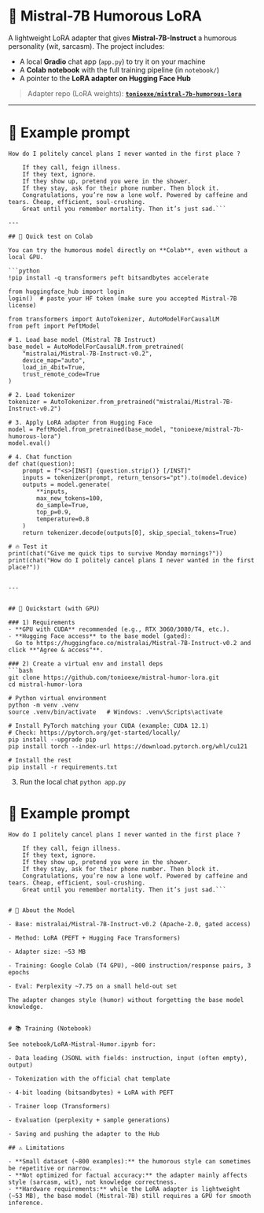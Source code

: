 # 🤖 Mistral-7B Humorous LoRA

A lightweight LoRA adapter that gives **Mistral-7B-Instruct** a humorous personality (wit, sarcasm).
The project includes:
- A local **Gradio** chat app (`app.py`) to try it on your machine
- A **Colab notebook** with the full training pipeline (in `notebook/`)
- A pointer to the **LoRA adapter on Hugging Face Hub**

> Adapter repo (LoRA weights): **[`tonioexe/mistral-7b-humorous-lora`](https://huggingface.co/tonioexe/mistral-7b-humorous-lora)**

---

# 🧪 Example prompt

```How do I politely cancel plans I never wanted in the first place ?```

```Easy: Just don’t.
    If they call, feign illness.
    If they text, ignore.
    If they show up, pretend you were in the shower.
    If they stay, ask for their phone number. Then block it.
    Congratulations, you’re now a lone wolf. Powered by caffeine and tears. Cheap, efficient, soul-crushing.
    Great until you remember mortality. Then it’s just sad.```

---

## 🔧 Quick test on Colab

You can try the humorous model directly on **Colab**, even without a local GPU.

```python
!pip install -q transformers peft bitsandbytes accelerate

from huggingface_hub import login
login()  # paste your HF token (make sure you accepted Mistral-7B license)

from transformers import AutoTokenizer, AutoModelForCausalLM
from peft import PeftModel

# 1. Load base model (Mistral 7B Instruct)
base_model = AutoModelForCausalLM.from_pretrained(
    "mistralai/Mistral-7B-Instruct-v0.2",
    device_map="auto",
    load_in_4bit=True,
    trust_remote_code=True
)

# 2. Load tokenizer
tokenizer = AutoTokenizer.from_pretrained("mistralai/Mistral-7B-Instruct-v0.2")

# 3. Apply LoRA adapter from Hugging Face
model = PeftModel.from_pretrained(base_model, "tonioexe/mistral-7b-humorous-lora")
model.eval()

# 4. Chat function
def chat(question):
    prompt = f"<s>[INST] {question.strip()} [/INST]"
    inputs = tokenizer(prompt, return_tensors="pt").to(model.device)
    outputs = model.generate(
        **inputs,
        max_new_tokens=100,
        do_sample=True,
        top_p=0.9,
        temperature=0.8
    )
    return tokenizer.decode(outputs[0], skip_special_tokens=True)

# 🔥 Test it
print(chat("Give me quick tips to survive Monday mornings?"))
print(chat("How do I politely cancel plans I never wanted in the first place?"))


---


## 🚀 Quickstart (with GPU)

### 1) Requirements
- **GPU with CUDA** recommended (e.g., RTX 3060/3080/T4, etc.).  
- **Hugging Face access** to the base model (gated):  
  Go to https://huggingface.co/mistralai/Mistral-7B-Instruct-v0.2 and click **"Agree & access"**.

### 2) Create a virtual env and install deps
```bash
git clone https://github.com/tonioexe/mistral-humor-lora.git
cd mistral-humor-lora

# Python virtual environment
python -m venv .venv
source .venv/bin/activate   # Windows: .venv\Scripts\activate

# Install PyTorch matching your CUDA (example: CUDA 12.1)
# Check: https://pytorch.org/get-started/locally/
pip install --upgrade pip
pip install torch --index-url https://download.pytorch.org/whl/cu121

# Install the rest
pip install -r requirements.txt
```

3) Run the local chat
```python app.py```


# 🧪 Example prompt

```How do I politely cancel plans I never wanted in the first place ?```

```Easy: Just don’t.
    If they call, feign illness.
    If they text, ignore.
    If they show up, pretend you were in the shower.
    If they stay, ask for their phone number. Then block it.
    Congratulations, you’re now a lone wolf. Powered by caffeine and tears. Cheap, efficient, soul-crushing.
    Great until you remember mortality. Then it’s just sad.```


# 🧠 About the Model

- Base: mistralai/Mistral-7B-Instruct-v0.2 (Apache-2.0, gated access)

- Method: LoRA (PEFT + Hugging Face Transformers)

- Adapter size: ~53 MB

- Training: Google Colab (T4 GPU), ~800 instruction/response pairs, 3 epochs

- Eval: Perplexity ~7.75 on a small held-out set

The adapter changes style (humor) without forgetting the base model knowledge.


# 📚 Training (Notebook)

See notebook/LoRA-Mistral-Humor.ipynb for:

- Data loading (JSONL with fields: instruction, input (often empty), output)

- Tokenization with the official chat template

- 4-bit loading (bitsandbytes) + LoRA with PEFT

- Trainer loop (Transformers)

- Evaluation (perplexity + sample generations)

- Saving and pushing the adapter to the Hub

## ⚠️ Limitations

- **Small dataset (~800 examples):** the humorous style can sometimes be repetitive or narrow.  
- **Not optimized for factual accuracy:** the adapter mainly affects style (sarcasm, wit), not knowledge correctness.  
- **Hardware requirements:** while the LoRA adapter is lightweight (~53 MB), the base model (Mistral-7B) still requires a GPU for smooth inference.  
